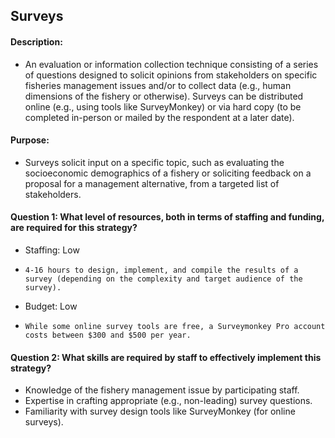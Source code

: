 ## Surveys
#### Description: 
-  An evaluation or information collection technique consisting of a series of questions designed to solicit opinions from stakeholders on specific fisheries management issues and/or to collect data (e.g., human dimensions of the fishery or otherwise). Surveys can be distributed online (e.g., using tools like SurveyMonkey) or via hard copy (to be completed in-person or mailed by the respondent at a later date).

#### Purpose:
-   Surveys solicit input on a specific topic, such as evaluating the socioeconomic demographics of a fishery or soliciting feedback on a proposal for a management alternative, from a targeted list of stakeholders.

#### Question 1: What level of resources, both in terms of staffing and funding, are required for this strategy?
-	Staffing: Low
  - 	4-16 hours to design, implement, and compile the results of a survey (depending on the complexity and target audience of the survey).
- 	Budget: Low
  - 	While some online survey tools are free, a Surveymonkey Pro account costs between $300 and $500 per year. 

#### Question 2: What skills are required by staff to effectively implement this strategy?
-	Knowledge of the fishery management issue by participating staff.
-	Expertise in crafting appropriate (e.g., non-leading) survey questions.
-	Familiarity with survey design tools like SurveyMonkey (for online surveys).


